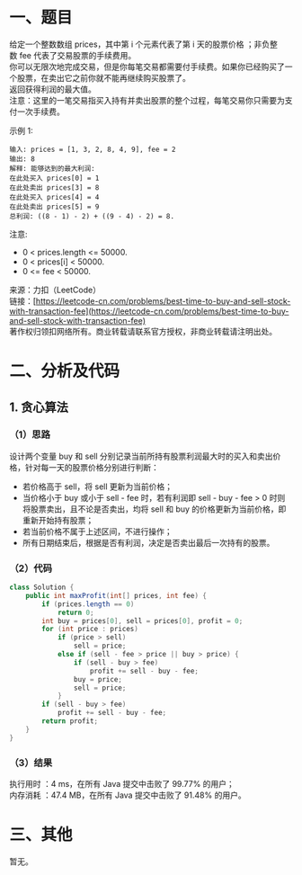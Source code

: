 # 一、题目
给定一个整数数组 prices，其中第 i 个元素代表了第 i 天的股票价格 ；非负整数 fee 代表了交易股票的手续费用。   
你可以无限次地完成交易，但是你每笔交易都需要付手续费。如果你已经购买了一个股票，在卖出它之前你就不能再继续购买股票了。   
返回获得利润的最大值。   
注意：这里的一笔交易指买入持有并卖出股票的整个过程，每笔交易你只需要为支付一次手续费。   
   
示例 1:   
```
输入: prices = [1, 3, 2, 8, 4, 9], fee = 2
输出: 8
解释: 能够达到的最大利润:  
在此处买入 prices[0] = 1
在此处卖出 prices[3] = 8
在此处买入 prices[4] = 4
在此处卖出 prices[5] = 9
总利润: ((8 - 1) - 2) + ((9 - 4) - 2) = 8.
```
注意:   
- 0 < prices.length <= 50000.
- 0 < prices[i] < 50000.
- 0 <= fee < 50000.
    
来源：力扣（LeetCode）   
链接：[https://leetcode-cn.com/problems/best-time-to-buy-and-sell-stock-with-transaction-fee](https://leetcode-cn.com/problems/best-time-to-buy-and-sell-stock-with-transaction-fee)   
著作权归领扣网络所有。商业转载请联系官方授权，非商业转载请注明出处。   
# 二、分析及代码    
## 1. 贪心算法
### （1）思路
设计两个变量 buy 和 sell 分别记录当前所持有股票利润最大时的买入和卖出价格，针对每一天的股票价格分别进行判断：
- 若价格高于 sell，将 sell 更新为当前价格；
- 当价格小于 buy 或小于 sell - fee 时，若有利润即 sell - buy - fee > 0 时则将股票卖出，且不论是否卖出，均将 sell 和 buy 的价格更新为当前价格，即重新开始持有股票；
- 若当前价格不属于上述区间，不进行操作；
- 所有日期结束后，根据是否有利润，决定是否卖出最后一次持有的股票。   
### （2）代码
```Java
class Solution {
    public int maxProfit(int[] prices, int fee) {
        if (prices.length == 0)
            return 0;
        int buy = prices[0], sell = prices[0], profit = 0;
        for (int price : prices)
            if (price > sell)
                sell = price;
            else if (sell - fee > price || buy > price) {
                if (sell - buy > fee)
                    profit += sell - buy - fee;
                buy = price;
                sell = price;
            }
        if (sell - buy > fee)
            profit += sell - buy - fee;
        return profit;
    }
}
```
### （3）结果
执行用时 ：4 ms，在所有 Java 提交中击败了 99.77% 的用户；    
内存消耗 ：47.4 MB，在所有 Java 提交中击败了 91.48% 的用户。      
# 三、其他
暂无。  
